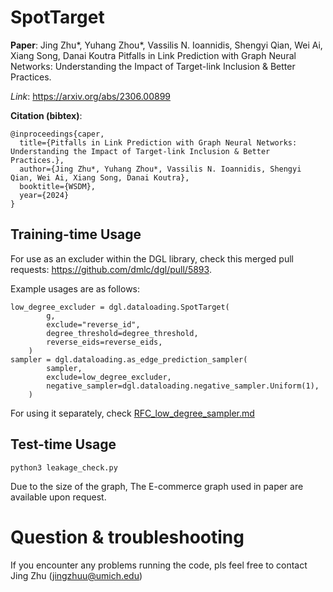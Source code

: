# SpotTarget

**Paper**: Jing Zhu*, Yuhang Zhou*, Vassilis N. Ioannidis, Shengyi Qian, Wei Ai, Xiang Song, Danai Koutra
Pitfalls in Link Prediction with Graph Neural Networks: Understanding the Impact of Target-link Inclusion & Better Practices.

*Link*:  https://arxiv.org/abs/2306.00899



**Citation (bibtex)**:
```
@inproceedings{caper,
  title={Pitfalls in Link Prediction with Graph Neural Networks: Understanding the Impact of Target-link Inclusion & Better Practices.},
  author={Jing Zhu*, Yuhang Zhou*, Vassilis N. Ioannidis, Shengyi Qian, Wei Ai, Xiang Song, Danai Koutra},
  booktitle={WSDM},
  year={2024}
}
```
## Training-time Usage
For use as an excluder within the DGL library, check this merged pull requests: https://github.com/dmlc/dgl/pull/5893. 

Example usages are as follows:

```
low_degree_excluder = dgl.dataloading.SpotTarget(
        g,
        exclude="reverse_id",
        degree_threshold=degree_threshold,
        reverse_eids=reverse_eids,
    )
sampler = dgl.dataloading.as_edge_prediction_sampler(
        sampler,
        exclude=low_degree_excluder,
        negative_sampler=dgl.dataloading.negative_sampler.Uniform(1),
    )
```

For using it separately, check [RFC_low_degree_sampler.md](./RFC_low_degree_sampler.md)

## Test-time Usage

```
python3 leakage_check.py
```

Due to the size of the graph, The E-commerce graph used in paper are available upon request. 
# Question & troubleshooting

If you encounter any problems running the code, pls feel free to contact Jing Zhu (jingzhuu@umich.edu)
